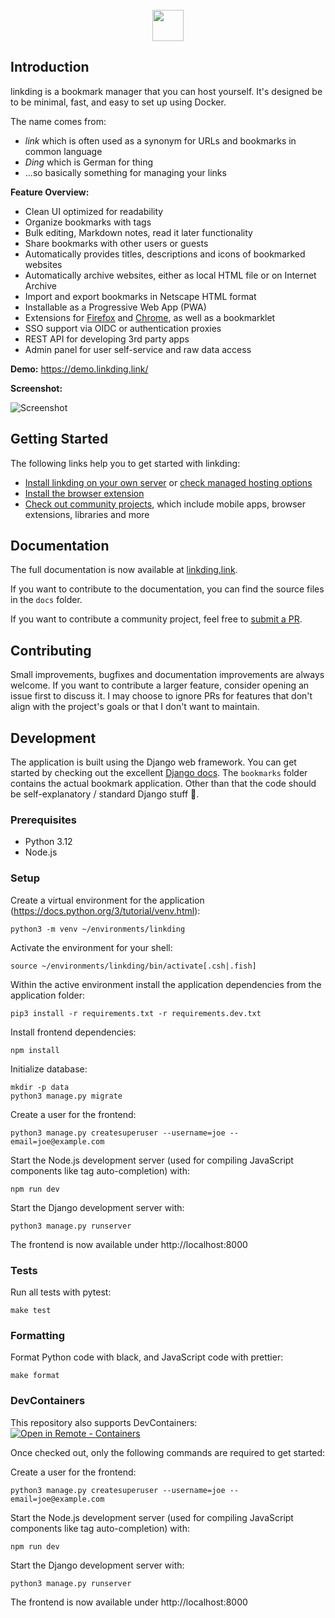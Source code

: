 <div align="center">
    <br>
    <a href="https://github.com/sissbruecker/linkding">
        <img src="assets/header.svg" height="50">
    </a>
    <br>
</div>

##  Introduction

linkding is a bookmark manager that you can host yourself.
It's designed be to be minimal, fast, and easy to set up using Docker.

The name comes from:
- *link* which is often used as a synonym for URLs and bookmarks in common language
- *Ding* which is German for thing
- ...so basically something for managing your links

**Feature Overview:**
- Clean UI optimized for readability
- Organize bookmarks with tags
- Bulk editing, Markdown notes, read it later functionality
- Share bookmarks with other users or guests
- Automatically provides titles, descriptions and icons of bookmarked websites
- Automatically archive websites, either as local HTML file or on Internet Archive
- Import and export bookmarks in Netscape HTML format
- Installable as a Progressive Web App (PWA)
- Extensions for [Firefox](https://addons.mozilla.org/firefox/addon/linkding-extension/) and [Chrome](https://chrome.google.com/webstore/detail/linkding-extension/beakmhbijpdhipnjhnclmhgjlddhidpe), as well as a bookmarklet
- SSO support via OIDC or authentication proxies
- REST API for developing 3rd party apps
- Admin panel for user self-service and raw data access


**Demo:** https://demo.linkding.link/

**Screenshot:**

![Screenshot](/docs/public/linkding-screenshot.png?raw=true "Screenshot")

## Getting Started

The following links help you to get started with linkding:
- [Install linkding on your own server](https://linkding.link/installation) or [check managed hosting options](https://linkding.link/managed-hosting)
- [Install the browser extension](https://linkding.link/browser-extension)
- [Check out community projects](https://linkding.link/community), which include mobile apps, browser extensions, libraries and more

## Documentation

The full documentation is now available at [linkding.link](https://linkding.link/).

If you want to contribute to the documentation, you can find the source files in the `docs` folder.

If you want to contribute a community project, feel free to [submit a PR](https://github.com/sissbruecker/linkding/edit/master/docs/src/content/docs/community.md).

## Contributing

Small improvements, bugfixes and documentation improvements are always welcome. If you want to contribute a larger feature, consider opening an issue first to discuss it. I may choose to ignore PRs for features that don't align with the project's goals or that I don't want to maintain.

## Development

The application is built using the Django web framework. You can get started by checking out the excellent [Django docs](https://docs.djangoproject.com/en/4.1/). The `bookmarks` folder contains the actual bookmark application. Other than that the code should be self-explanatory / standard Django stuff 🙂.

### Prerequisites
- Python 3.12
- Node.js

### Setup

Create a virtual environment for the application (https://docs.python.org/3/tutorial/venv.html):
```
python3 -m venv ~/environments/linkding
```
Activate the environment for your shell:
```
source ~/environments/linkding/bin/activate[.csh|.fish]
```
Within the active environment install the application dependencies from the application folder:
```
pip3 install -r requirements.txt -r requirements.dev.txt
```
Install frontend dependencies:
```
npm install
```
Initialize database:
```
mkdir -p data
python3 manage.py migrate
```
Create a user for the frontend:
```
python3 manage.py createsuperuser --username=joe --email=joe@example.com
```
Start the Node.js development server (used for compiling JavaScript components like tag auto-completion) with:
```
npm run dev
```
Start the Django development server with:
```
python3 manage.py runserver
```
The frontend is now available under http://localhost:8000

### Tests

Run all tests with pytest:
```
make test
```

### Formatting

Format Python code with black, and JavaScript code with prettier:
```
make format
```

### DevContainers

This repository also supports DevContainers: [![Open in Remote - Containers](https://img.shields.io/static/v1?label=Remote%20-%20Containers&message=Open&color=blue&logo=visualstudiocode)](https://vscode.dev/redirect?url=vscode://ms-vscode-remote.remote-containers/cloneInVolume?url=https://github.com/sissbruecker/linkding.git)

Once checked out, only the following commands are required to get started:

Create a user for the frontend:
```
python3 manage.py createsuperuser --username=joe --email=joe@example.com
```
Start the Node.js development server (used for compiling JavaScript components like tag auto-completion) with:
```
npm run dev
```
Start the Django development server with:
```
python3 manage.py runserver
```
The frontend is now available under http://localhost:8000